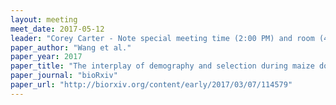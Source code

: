 ```yaml
---
layout: meeting
meet_date: 2017-05-12
leader: "Corey Carter - Note special meeting time (2:00 PM) and room (401 Hayes)"
paper_author: "Wang et al."
paper_year: 2017
paper_title: "The interplay of demography and selection during maize domestication and expansion"
paper_journal: "bioRxiv"
paper_url: "http://biorxiv.org/content/early/2017/03/07/114579"
---
```

